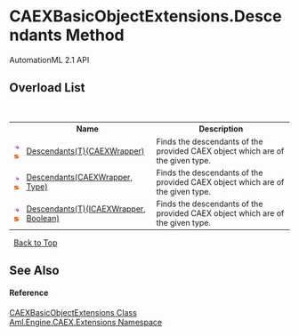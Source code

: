 # CAEXBasicObjectExtensions.Descendants Method 
AutomationML 2.1 API 


## Overload List
&nbsp;<table><tr><th></th><th>Name</th><th>Description</th></tr><tr><td>![Public method](media/pubmethod.gif "Public method")![Static member](media/static.gif "Static member")</td><td><a href="M_Aml_Engine_CAEX_Extensions_CAEXBasicObjectExtensions_Descendants__1">Descendants(T)(CAEXWrapper)</a></td><td>
Finds the descendants of the provided CAEX object which are of the given type.</td></tr><tr><td>![Public method](media/pubmethod.gif "Public method")![Static member](media/static.gif "Static member")</td><td><a href="M_Aml_Engine_CAEX_Extensions_CAEXBasicObjectExtensions_Descendants">Descendants(CAEXWrapper, Type)</a></td><td>
Finds the descendants of the provided CAEX object which are of the given type.</td></tr><tr><td>![Public method](media/pubmethod.gif "Public method")![Static member](media/static.gif "Static member")</td><td><a href="M_Aml_Engine_CAEX_Extensions_CAEXBasicObjectExtensions_Descendants__1_1">Descendants(T)(ICAEXWrapper, Boolean)</a></td><td>
Finds the descendants of the provided CAEX object which are of the given type.</td></tr></table>&nbsp;
<a href="#caexbasicobjectextensions.descendants-method">Back to Top</a>

## See Also


#### Reference
<a href="T_Aml_Engine_CAEX_Extensions_CAEXBasicObjectExtensions">CAEXBasicObjectExtensions Class</a><br /><a href="N_Aml_Engine_CAEX_Extensions">Aml.Engine.CAEX.Extensions Namespace</a><br />
